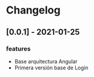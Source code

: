 # Changelog

## [0.0.1] - 2021-01-25

### features

- Base arquitectura Angular
- Primera versión base de Login
